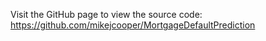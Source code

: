 Visit the GitHub page to view the source code: https://github.com/mikejcooper/MortgageDefaultPrediction

